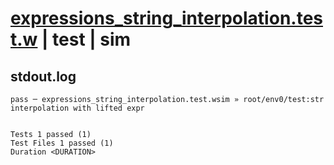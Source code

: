 # [expressions_string_interpolation.test.w](../../../../../examples/tests/valid/expressions_string_interpolation.test.w) | test | sim

## stdout.log
```log
pass ─ expressions_string_interpolation.test.wsim » root/env0/test:str interpolation with lifted expr
 
 
Tests 1 passed (1)
Test Files 1 passed (1)
Duration <DURATION>
```

